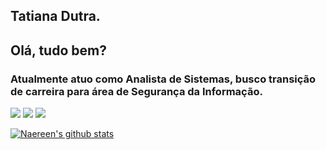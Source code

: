 ## Tatiana Dutra.

## Olá, tudo bem?

### Atualmente atuo como Analista de Sistemas, busco transição de carreira para área de Segurança da Informação.

<div> 
  <a href="https://www.linkedin.com/in/tatiana-dutra" target="_blank"><img src="https://img.shields.io/badge/-LinkedIn-%230077B5?style=for-the-badge&logo=linkedin&logoColor=white" target="_blank"></a>
  <a href = "mailto:tatimdutra@gmail.com"><img src="https://img.shields.io/badge/-Gmail-%23333?style=for-the-badge&logo=gmail&logoColor=white" target="_blank"></a> 
  <a href="https://instagram.com/tatianamdutra" target="_blank"><img src="https://img.shields.io/badge/-Instagram-%23E4405F?style=for-the-badge&logo=instagram&logoColor=white" target="_blank"></a>
</div>

[![Naereen's github stats](https://github-readme-stats.vercel.app/api?username=tatianadutra&theme=blue-green)](https://github.com/anuraghazra/github-readme-stats)

